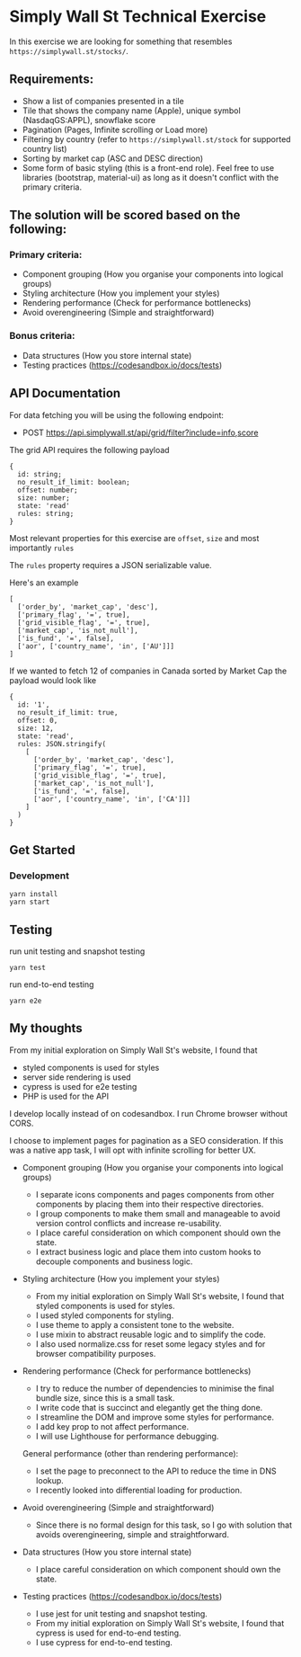 # Simply Wall St Technical Exercise

In this exercise we are looking for something that resembles `https://simplywall.st/stocks/`.

## Requirements:

* Show a list of companies presented in a tile
* Tile that shows the company name (Apple), unique symbol (NasdaqGS:APPL), snowflake score
* Pagination (Pages, Infinite scrolling or Load more)
* Filtering by country (refer to `https://simplywall.st/stock` for supported country list)
* Sorting by market cap (ASC and DESC direction)
* Some form of basic styling (this is a front-end role). Feel free to use libraries (bootstrap, material-ui) as long as it doesn't conflict with the primary criteria.

## The solution will be scored based on the following:

### Primary criteria:

* Component grouping (How you organise your components into logical groups)
* Styling architecture (How you implement your styles)
* Rendering performance (Check for performance bottlenecks)
* Avoid overengineering (Simple and straightforward)

### Bonus criteria:

* Data structures (How you store internal state)
* Testing practices (https://codesandbox.io/docs/tests)

## API Documentation

For data fetching you will be using the following endpoint:

* POST https://api.simplywall.st/api/grid/filter?include=info,score

The grid API requires the following payload

```
{
  id: string;
  no_result_if_limit: boolean;
  offset: number;
  size: number;
  state: 'read'
  rules: string;
}
```

Most relevant properties for this exercise are `offset`, `size` and most importantly `rules`

The `rules` property requires a JSON serializable value.

Here's an example

```
[
  ['order_by', 'market_cap', 'desc'],
  ['primary_flag', '=', true],
  ['grid_visible_flag', '=', true],
  ['market_cap', 'is_not_null'],
  ['is_fund', '=', false],
  ['aor', ['country_name', 'in', ['AU']]]
]
```

If we wanted to fetch 12 of companies in Canada sorted by Market Cap the payload would look like

```
{
  id: '1',
  no_result_if_limit: true,
  offset: 0,
  size: 12,
  state: 'read',
  rules: JSON.stringify(
    [
      ['order_by', 'market_cap', 'desc'],
      ['primary_flag', '=', true],
      ['grid_visible_flag', '=', true],
      ['market_cap', 'is_not_null'],
      ['is_fund', '=', false],
      ['aor', ['country_name', 'in', ['CA']]]
    ]
  )
}
```

## Get Started

### Development
```shell
yarn install
yarn start
```

## Testing
run unit testing and snapshot testing
```shell
yarn test
```

run end-to-end testing
```shell
yarn e2e
```

## My thoughts

From my initial exploration on Simply Wall St's website, I found that
 - styled components is used for styles
 - server side rendering is used
 - cypress is used for e2e testing
 - PHP is used for the API

I develop locally instead of on codesandbox. I run Chrome browser without CORS.

I choose to implement pages for pagination as a SEO consideration.
If this was a native app task, I will opt with infinite scrolling for better UX.

* Component grouping (How you organise your components into logical groups)
  - I separate icons components and pages components from other components by placing them into their respective directories.
  - I group components to make them small and manageable to avoid version control conflicts and increase re-usability.
  - I place careful consideration on which component should own the state.
  - I extract business logic and place them into custom hooks to decouple components and business logic.

* Styling architecture (How you implement your styles)
  - From my initial exploration on Simply Wall St's website, I found that styled components is used for styles.
  - I used styled components for styling.
  - I use theme to apply a consistent tone to the website.
  - I use mixin to abstract reusable logic and to simplify the code.
  - I also used normalize.css for reset some legacy styles and for browser compatibility purposes.

* Rendering performance (Check for performance bottlenecks)
  - I try to reduce the number of dependencies to minimise the final bundle size, since this is a small task.
  - I write code that is succinct and elegantly get the thing done.
  - I streamline the DOM and improve some styles for performance.
  - I add key prop to not affect performance.
  - I will use Lighthouse for performance debugging.

  General performance (other than rendering performance):
  - I set the page to preconnect to the API to reduce the time in DNS lookup.
  - I recently looked into differential loading for production.

* Avoid overengineering (Simple and straightforward)
  - Since there is no formal design for this task, so I go with solution that avoids overengineering, simple and straightforward.

* Data structures (How you store internal state)
  - I place careful consideration on which component should own the state.

* Testing practices (https://codesandbox.io/docs/tests)
  - I use jest for unit testing and snapshot testing.
  - From my initial exploration on Simply Wall St's website, I found that cypress is used for end-to-end testing.
  - I use cypress for end-to-end testing.

